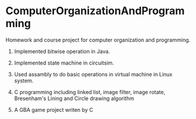 # ComputerOrganizationAndProgramming
Homework and course project for computer organization and programming.

1. Implemented bitwise operation in Java.

2. Implemented state machine in circuitsim.

3. Used assambly to do basic operations in virtual machine in Linux system.

4. C programming including linked list, image filter, image rotate, Bresenham's Lining and Circle drawing algorithm

5. A GBA game project writen by C
